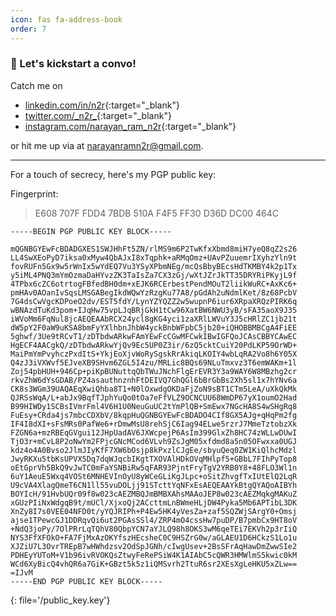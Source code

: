 ```yaml
---
icon: fas fa-address-book
order: 7
---
```


### 👋 Let's kickstart a convo! 

Catch me on 
- <i class="fa-brands fa-linkedin"></i> [linkedin.com/in/n2r](https://www.linkedin.com/in/n2r/){:target="_blank"}
- <i class="fa-brands fa-x-twitter"></i> [twitter.com/\_n2r_](https://twitter.com/_n2r_){:target="_blank"}
- <i class="fa-brands fa-instagram"></i> [instagram.com/narayan_ram_n2r](https://www.instagram.com/narayan_ram_n2r/){:target="_blank"}

or hit me up via <i class="fas fa-envelope"></i> at [narayanramn2r@gmail.com](mailto:narayanramn2r@gmail.com).

---

For a touch of secrecy, here's my PGP public key:

Fingerprint:
> E608 707F FDD4 7BDB 510A F4F5 FF30 D36D DC00 464C

```
-----BEGIN PGP PUBLIC KEY BLOCK-----

mQGNBGYEwFcBDADGXES1SWJHhFt5ZN/rlMS9m6P2TwKfxXbmd8miH7yeQ8qZ2s26
LL4SwXEoPyD7iksa0xMyw4QbAJxI8xTqphk+aRMqOmz+UAvPZuuemrIXyhzYln9t
fovRUFn5Gx9w5rWnIx5wYdEQ7Vu3YSyXPbmNEg/mcQsBbyBEcsHdTKMBY4k2p1Tx
y5iML4PNQ3mYmOzmaDaHYvzZK3TaIsZa7CX3zGj/wXtJZrJkTT35DRYRiPKyjL9f
4TPbx6cZC6otrtogFBfedBH0dm+xEJK6RCErbestPendMOuT2liikWuRC+AxKc6+
pmHAv0AOanIvSqsLMSGABegIkdWQwYzRzgKu77A8/pGdAh2uNdmlKet/8z68PcbV
7G4dsCwVgcKDPoeO2dv/EST5fdY/LynYZYQZZ2w5wupnP6iur6XRpaXRQzPIRK6q
wBNAzdTuKd3pom+IJqHw75vpLJqBRjGkH1tCw96XatBW6NWU3yB/sFA35aoX9J35
iWVoMm6FqNul8jcAEQEAAbRCX24ycl8gKG4yci1zaXRlLWVuY3J5cHRlZC1jb21t
dW5pY2F0aW9uKSA8bmFyYXlhbnJhbW4yckBnbWFpbC5jb20+iQHOBBMBCgA4FiEE
5ghwf/3Ue9tRCvT1/zDTbdwARkwFAmYEwFcCGwMFCwkIBwIGFQoJCAsCBBYCAwEC
HgECF4AACgkQ/zDTbdwARkwYjQv9Ec5UP0Z3ir/6zQ5cktCuiY20PdLKP59OrWD+
MaiPmYmPvyhczPxdItS+YkjEoXjvWoRySgskRrAkiqLKOIY4wbLqRA2Vo8h6Y05X
Q4zJ3iVXWvf5EJveXB9SHvm6ZGL5I4zu/MRLic8BQs69NLuTmxvz3T6emWAKm+1l
Zoj54pbHUH+946Cp+piKpBUNuttqQbTWuJNchFlgErEVR3Y3a9WAY6W8MBzhg2cr
rkvZhW6dYsGDAB/PZ4asauthnznhFtDEIVQ7GhQGl6bBrGbBs2Xh5sl1x7hYNv6a
CK8s3WGm39UAQAEqXwiQhba8T1+N0lOxwdgOKDaFjZoN9sBT1CTm5LeA/uXkQkMk
QJRSsWqA/L+abJx9BqfTJphYuQo0tOa7eFfVLZ9OCNCUU68WmDP67yX1oumO2Had
B99HIWDy1SCBsIVmrFml4V6H1U0NeuGuUC2tYmPlQB+SmEwx7NGcHA8S4wSHgRq8
FuEsy+CRda4js7mbcCDXbV/8kqpHuQGNBGYEwFcBDADO4CIf8GX5AJg+qHqPm2fg
IF4I8dXI+sFsMRs0PafWe6+rDmwMsU8rehSjC6Iag94ELwe5rzrJ7MmeTztobzXk
FZGN6a+mzRBEqGVgui12JHpUadAV6JXWcpejP6AsIm399GlxZh8HC74zWLLwDUwI
TjO3r+mCvL8P2oNwYm2FPjcGNcMCod6VLvh9ZsJgM05xfdmd8a5n05OFwxxa0UGJ
kdz4o4A0Bvso2JlmJIyKfF7XW6bOsjp8kPxzlCJgEe/sbyuQeq0ZW1KiQlhcMdzl
JwyRKXu5tbKsUPVX5Dq7dqWJqcbIKgtTXOVAlHDkOVqMHlpf5+GBbL7FIhPyTop8
oEtGprVh5BkQ9vJwTC0mFaYSNBiRw5qFAR93PjntFryTgV2YRB0Y8+48FLO3Wl1n
6uY1AeuE5Wxq4VOSt6MNHEVInOyU8yWCeGLiKgJLpc+oSitZhvgfTxIUtElQ2LqR
U9cVA4XlagQmeT6CN1ll55vuDOLjj91STcttYqNFxEsAEQEAAYkBtgQYAQoAIBYh
BOYIcH/91HvbUQr09f8w023cAEZMBQJmBMBXAhsMAAoJEP8w023cAEZMqkgMAKuZ
xGUzPIiNxWdgqB9t/mUCl/XjxoQj2ACcttmLnBWmeHLjDW4Pyka5Mb6APTibL3DK
XnZy8I7s0VEE04NFD0t/yYQJRIPh+P4Ew5HK4yVesZa+zaf5SQZWjSArgY0+Omsj
ajse1TPewcGJ1DDRqvQi6ut2PGAsSSl4/ZRP4mO4cssHw7puDP/B7pmbCx9HT8oV
+NdQ3joPy/7OlPRrLqTQhV80QbpYCN7aYJLQ98h8OKS3wM6qeTEi7EKVh2p3rIiQ
NYS3FfXFOkO+FA7FjMxAzOKYfszHEcsheC0C9HSZrG0w/aGLAEU1D6HCkzS1Lo1u
XJZiU7L3OvrTREpB7wHWhdzsv2OdSpJGNh/cIwgUsev+2BsSFrAqHawDmZwwSIe2
PDHEyYUToM+V1b96ivRVOKQsZtwyFeRePSiW4K1AIAbC5cQWR3HMWlmS5kwic0kM
WCd6XyBicQ4vhQR6a7GiK+GBzt5k5z1iQMSvrh2TtuR6sr2XEsXgLeHKU5xZLw==
=IJvM
-----END PGP PUBLIC KEY BLOCK-----
```
{: file='/public_key.key'}